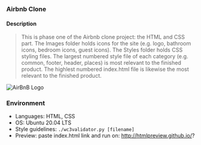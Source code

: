 ### Airbnb Clone

#### Description
> This is phase one of the Airbnb clone project: the HTML and CSS part. The Images
> folder holds icons for the site (e.g. logo, bathroom icons, bedroom icons,
> guest icons). The Styles folder holds CSS styling files. The largest numbered
> style file of each category (e.g. common, footer, header, places) is most
> relevant to the finished product. The highlest numbered index.html file is
> likewise the most relevant to the finished product.

![AirBnB Logo](https://www.pngitem.com/pimgs/m/132-1322125_transparent-background-airbnb-logo-hd-png-download.png)

### Environment
* Languages: HTML, CSS
* OS: Ubuntu 20.04 LTS
* Style guidelines: ```./wc3validator.py [filename]```
* Preview: paste index.html link and run on: http://htmlpreview.github.io/?
